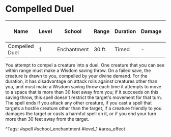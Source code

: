 # Compelled Duel

| Name | Level | School | Range | Duration | Damage | Save DC & Type |
|------|-------|--------|-------|----------|--------|----------------|
| Compelled Duel | 1 | Enchantment | 30 ft. | Timed | - | - |

You attempt to compel a creature into a duel. One creature that you can see within range must make a Wisdom saving throw. On a failed save, the creature is drawn to you, compelled by your divine demand. For the duration, it has disadvantage on attack rolls against creatures other than you, and must make a Wisdom saving throw each time it attempts to move to a space that is more than 30 feet away from you; if it succeeds on this saving throw, this spell doesn't restrict the target's movement for that turn. The spell ends if you attack any other creature, if you cast a spell that targets a hostile creature other than the target, if a creature friendly to you damages the target or casts a harmful spell on it, or if you end your turn more than 30 feet away from the target.

^Tags: #spell #school_enchantment #level_1 #area_effect